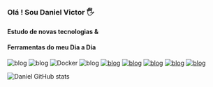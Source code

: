 
### Olá ! Sou Daniel Victor 🖐️
#### Estudo de novas tecnologias & 
#### Ferramentas do meu Dia a Dia
![blog](https://img.shields.io/badge/Ubuntu-E95420?style=for-the-badge&logo=ubuntu&logoColor=white)
![blog](https://img.shields.io/badge/Shell_Script-121011?style=for-the-badge&logo=gnu-bash&logoColor=white)
![Docker](https://img.shields.io/badge/docker-%230db7ed.svg?style=for-the-badge&logo=docker&logoColor=white)
![blog](https://img.shields.io/badge/Windows-0078D6?style=for-the-badge&logo=windows&logoColor=white)
[![blog](https://img.shields.io/badge/Microsoft_Office-D83B01?style=for-the-badge&logo=microsoft-office&logoColor=white)]()
[![blog](https://img.shields.io/badge/sublime_text-%23575757.svg?&style=for-the-badge&logo=sublime-text&logoColor=important)]()
[![blog](https://img.shields.io/badge/Visual_Studio_Code-0078D4?style=for-the-badge&logo=visual%20studio%20code&logoColor=white)]()
[![blog](https://img.shields.io/badge/GIT-E44C30?style=for-the-badge&logo=git&logoColor=white)]()
[![blog](https://img.shields.io/badge/windows%20terminal-4D4D4D?style=for-the-badge&logo=windows%20terminal&logoColor=white)]()

![Daniel GitHub stats](https://github-readme-stats.vercel.app/api?username=DanielVictorr1&show_icons=true&theme=cobalt)
